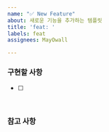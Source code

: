 ```yaml
---
name: "✅ New Feature"
about: 새로운 기능을 추가하는 템플릿
title: 'feat: '
labels: feat
assignees: MayOwall

---
```


### 구현할 사항

- [ ]

<br/>

### 참고 사항

